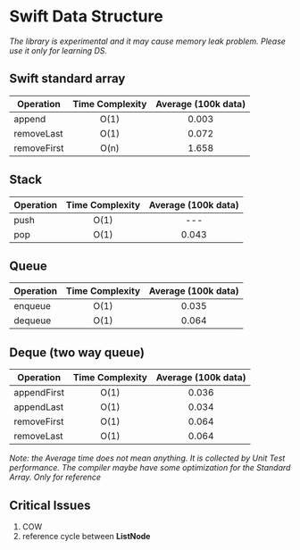 # Swift Data Structure
*The library is experimental and it may cause memory leak problem. Please use it only for learning DS.*

## Swift standard array

| Operation        | Time Complexity           | Average (100k data) |
| ------------- |:-------------:| :-----:|
| append      | O(1) | 0.003 |
| removeLast     | O(1)      |   0.072 |
| removeFirst | O(n)      |    1.658 |

## Stack
| Operation  | Time Complexity  | Average (100k data) |
| ------------- |:-------------:| :-----:|
| push      | O(1) | --- |
| pop     | O(1)      |   0.043 |

## Queue
| Operation  | Time Complexity  | Average (100k data) |
| ------------- |:-------------:| :-----:|
| enqueue      | O(1) | 0.035 |
| dequeue     | O(1)      |   0.064 |

## Deque (two way queue)
| Operation  | Time Complexity  | Average (100k data) |
| ------------- |:-------------:| :-----:|
| appendFirst      | O(1) | 0.036 |
| appendLast     | O(1)      |   0.034 |
| removeFirst      | O(1) | 0.064 |
| removeLast     | O(1)      |   0.064 |

*Note: the Average time does not mean anything. It is collected by Unit Test performance. The compiler maybe have some optimization for the Standard Array. Only for reference*

## Critical Issues
1. COW
2. reference cycle between **ListNode**
